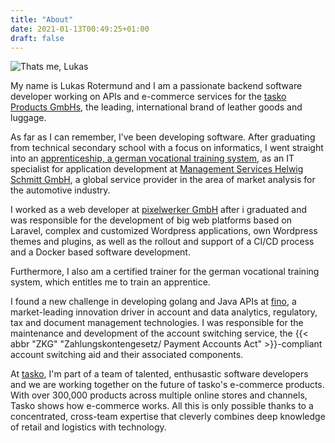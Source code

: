 ```yaml
---
title: "About"
date: 2021-01-13T00:49:25+01:00
draft: false
---
```


<img class="float-right" src="/assets/lukas-rotermund.webp" alt="Thats me, Lukas">

My name is Lukas Rotermund and I am a passionate backend software developer working on APIs and 
e-commerce services for the [tasko Products GmbHs](https://www.tasko.de/), the leading, 
international brand of leather goods and luggage. 

As far as I can remember, I’ve been developing software. After graduating from technical secondary 
school with a focus on informatics, I went straight into an 
[apprenticeship, a german vocational training system](https://www.bmbf.de/bmbf/en/education/the-german-vocational-training-system/the-german-vocational-training-system_node.html), 
as an IT specialist for application development at 
[Management Services Helwig Schmitt GmbH](https://manserv.de/en/), a global service provider in
the area of market analysis for the automotive industry.

I worked as a web developer at [pixelwerker GmbH](https://pixelwerker.de/) after i graduated and 
was responsible for the development of big web platforms based on Laravel, complex and customized
Wordpress applications, own Wordpress themes and plugins, as well as the rollout and support of
a CI/CD process and a Docker based software development.

Furthermore, I also am a certified trainer for the german vocational training system, which entitles 
me to train an apprentice.

I found a new challenge in developing golang and Java APIs at [fino](https://fino.group/), 
a market-leading innovation driver in account and data analytics, regulatory, tax and document
management technologies. I was responsible for the maintenance and development of the account 
switching service, the {{< abbr "ZKG" "Zahlungskontengesetz/ Payment Accounts Act" >}}-compliant
account switching aid and their associated components.

At [tasko](https://www.tasko.de/), I'm part of a team of talented, enthusastic software developers
and we are working together on the future of tasko's e-commerce products. With over 300,000 products
across multiple online stores and channels, Tasko shows how e-commerce works. All this is only 
possible thanks to a concentrated, cross-team expertise that cleverly combines deep knowledge of 
retail and logistics with technology.